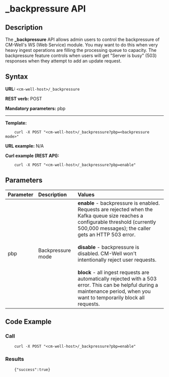 # _backpressure API

## Description

The **_backpressure** API allows admin users to control the backpressure of CM-Well's WS (Web Service) module. You may want to do this when very heavy ingest operations are filling the processing queue to capacity. The backpressure feature controls when users will get "Server is busy" (503) responses when they attempt to add an update request.


## Syntax

**URL:** ```<cm-well-host>/_backpressure```

**REST verb:** POST

**Mandatory parameters:** pbp

----------

**Template:**

```
    curl -X POST "<cm-well-host>/_backpressure?pbp=<backpressure mode>"
```

**URL example:** N/A

**Curl example (REST API):**

```
    curl -X POST "<cm-well-host>/_backpressure?pbp=enable" 
```

## Parameters

Parameter | Description | Values 
:----------|:-------------|:--------
pbp | Backpressure mode | **enable** - backpressure is enabled. Requests are rejected when the Kafka queue size reaches a configurable threshold (currently 500,000 messages); the caller gets an HTTP 503 error.<br/><br/>**disable** - backpressure is disabled. CM-Well won't intentionally reject user requests.<br/><br/>**block** - all ingest requests are automatically rejected with a 503 error. This can be helpful during a maintenance period, when you want to temporarily block all requests.

## Code Example

### Call

```
    curl -X POST "<cm-well-host>/_backpressure?pbp=enable"
```

### Results

```
    {"success":true}
```


